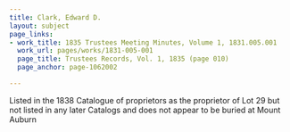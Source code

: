 ```yaml
---
title: Clark, Edward D.
layout: subject
page_links:
- work_title: 1835 Trustees Meeting Minutes, Volume 1, 1831.005.001
  work_url: pages/works/1831-005-001
  page_title: Trustees Records, Vol. 1, 1835 (page 010)
  page_anchor: page-1062002

---
```

<p>Listed in the 1838 Catalogue of proprietors as the proprietor of Lot 29 but not listed in any later Catalogs and does not appear to be buried at Mount Auburn</p>
